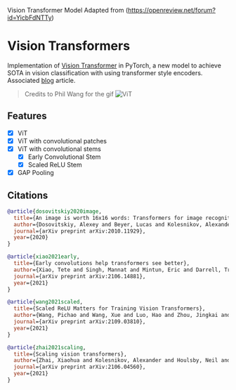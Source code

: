 Vision Transformer Model Adapted from (https://openreview.net/forum?id=YicbFdNTTy)


# Vision Transformers

Implementation of [Vision Transformer](https://openreview.net/forum?id=YicbFdNTTy) in PyTorch, a new model to achieve SOTA in vision classification with using transformer style encoders. Associated [blog](https://abhaygupta.dev/blog/vision-transformer) article.

> Credits to Phil Wang for the gif
![ViT](./static/vit.gif)

## Features

- [x] ViT
- [x] ViT with convolutional patches
- [x] ViT with convolutional stems
  - [x] Early Convolutional Stem
  - [x] Scaled ReLU Stem
- [X] GAP Pooling

## Citations

```BibTeX
@article{dosovitskiy2020image,
  title={An image is worth 16x16 words: Transformers for image recognition at scale},
  author={Dosovitskiy, Alexey and Beyer, Lucas and Kolesnikov, Alexander and Weissenborn, Dirk and Zhai, Xiaohua and Unterthiner, Thomas and Dehghani, Mostafa and Minderer, Matthias and Heigold, Georg and Gelly, Sylvain and others},
  journal={arXiv preprint arXiv:2010.11929},
  year={2020}
}
```

```BibTeX
@article{xiao2021early,
  title={Early convolutions help transformers see better},
  author={Xiao, Tete and Singh, Mannat and Mintun, Eric and Darrell, Trevor and Doll{\'a}r, Piotr and Girshick, Ross},
  journal={arXiv preprint arXiv:2106.14881},
  year={2021}
}
```

```BibTeX
@article{wang2021scaled,
  title={Scaled ReLU Matters for Training Vision Transformers},
  author={Wang, Pichao and Wang, Xue and Luo, Hao and Zhou, Jingkai and Zhou, Zhipeng and Wang, Fan and Li, Hao and Jin, Rong},
  journal={arXiv preprint arXiv:2109.03810},
  year={2021}
}
```

```BibTeX
@article{zhai2021scaling,
  title={Scaling vision transformers},
  author={Zhai, Xiaohua and Kolesnikov, Alexander and Houlsby, Neil and Beyer, Lucas},
  journal={arXiv preprint arXiv:2106.04560},
  year={2021}
}
```
